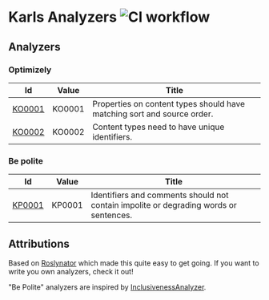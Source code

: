 # Karls Analyzers ![CI workflow](https://github.com/karl-sjogren/karls-analyzers/actions/workflows/dotnet.yml/badge.svg)

## Analyzers

### Optimizely

| Id | Value | Title |
| ------------------------------------ | -------- | ------------------------------------------------------------------------------------------- |
| [KO0001](docs/analyzers/KO0001.md)   | KO0001   | Properties on content types should have matching sort and source order.                     |
| [KO0002](docs/analyzers/KO0002.md)   | KO0002   | Content types need to have unique identifiers.                                              |

### Be polite

| Id | Value | Title |
| ------------------------------------ | -------- | ------------------------------------------------------------------------------------------- |
| [KP0001](docs/analyzers/KP0001.md)   | KP0001   | Identifiers and comments should not contain impolite or degrading words or sentences.       |

## Attributions

Based on [Roslynator](https://github.com/JosefPihrt/Roslynator) which made this quite
easy to get going. If you want to write you own analyzers, check it out!

"Be Polite" analyzers are inspired by [InclusivenessAnalyzer](https://github.com/merill/InclusivenessAnalyzer).
